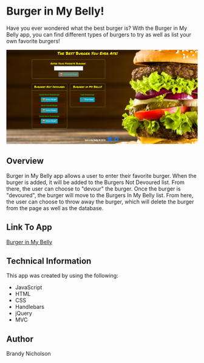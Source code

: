 # **Burger in My Belly!**

Have you ever wondered what the best burger is?  With the Burger in My Belly app, you can find different types of burgers to try as well as list your own favorite burgers! 

![BurgerBelly](public/assets/images/finalBurger.png)

## **Overview**
Burger in My Belly app allows a user to enter their favorite burger.  When the burger is added, it will be added to the Burgers Not Devoured list.  From there, the user can choose to "devour" the burger.  Once the burger is "devoured", the burger will move to the Burgers In My Belly list.  From here, the user can choose to throw away the burger, which will delete the burger from the page as well as the database. 

## **Link To App**
[Burger in My Belly](https://quiet-river-85172.herokuapp.com/)



## **Technical Information**
This app was created by using the following:

* JavaScript
* HTML
* CSS
* Handlebars 
* jQuery
* MVC

## **Author**
Brandy Nicholson
